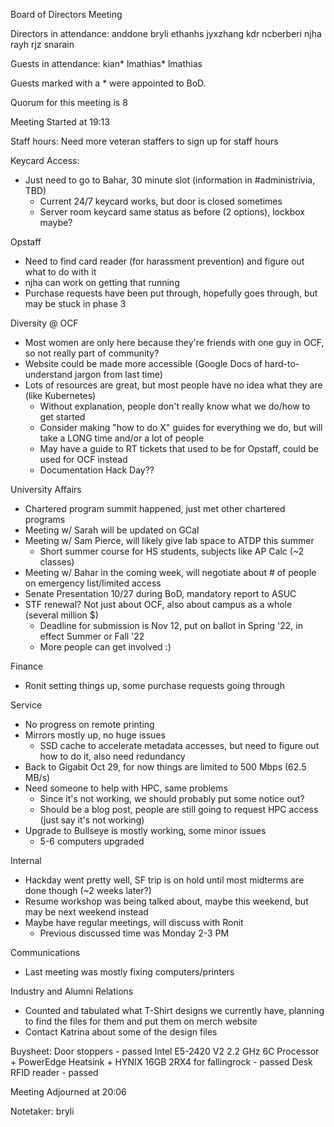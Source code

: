 Board of Directors Meeting

Directors in attendance:
anddone
bryli
ethanhs
jyxzhang
kdr
ncberberi
njha
rayh
rjz
snarain

Guests in attendance:
kian*
lmathias*
lmathias

Guests marked with a * were appointed to BoD.

Quorum for this meeting is 8

Meeting Started at 19:13

Staff hours:
Need more veteran staffers to sign up for staff hours

Keycard Access:
- Just need to go to Bahar, 30 minute slot (information in #administrivia, TBD)
    - Current 24/7 keycard works, but door is closed sometimes
    - Server room keycard same status as before (2 options), lockbox maybe?

Opstaff
- Need to find card reader (for harassment prevention) and figure out what to do with it
- njha can work on getting that running
- Purchase requests have been put through, hopefully goes through, but may be stuck in phase 3

Diversity @ OCF
- Most women are only here because they're friends with one guy in OCF, so not really part of community?
- Website could be made more accessible (Google Docs of hard-to-understand jargon from last time)
- Lots of resources are great, but most people have no idea what they are (like Kubernetes)
    - Without explanation, people don't really know what we do/how to get started
    - Consider making "how to do X" guides for everything we do, but will take a LONG time and/or a lot of people
    - May have a guide to RT tickets that used to be for Opstaff, could be used for OCF instead
    - Documentation Hack Day??

University Affairs
- Chartered program summit happened, just met other chartered programs
- Meeting w/ Sarah will be updated on GCal
- Meeting w/ Sam Pierce, will likely give lab space to ATDP this summer
    - Short summer course for HS students, subjects like AP Calc (~2 classes)
- Meeting w/ Bahar in the coming week, will negotiate about # of people on emergency list/limited access
- Senate Presentation 10/27 during BoD, mandatory report to ASUC
- STF renewal? Not just about OCF, also about campus as a whole (several million $)
    - Deadline for submission is Nov 12, put on ballot in Spring '22, in effect Summer or Fall '22
    - More people can get involved :)

Finance
- Ronit setting things up, some purchase requests going through

Service
- No progress on remote printing
- Mirrors mostly up, no huge issues
    - SSD cache to accelerate metadata accesses, but need to figure out how to do it, also need redundancy
- Back to Gigabit Oct 29, for now things are limited to 500 Mbps (62.5 MB/s)
- Need someone to help with HPC, same problems
    - Since it's not working, we should probably put some notice out?
    - Should be a blog post, people are still going to request HPC access (just say it's not working)
- Upgrade to Bullseye is mostly working, some minor issues
    - 5-6 computers upgraded

Internal
- Hackday went pretty well, SF trip is on hold until most midterms are done though (~2 weeks later?)
- Resume workshop was being talked about, maybe this weekend, but may be next weekend instead
- Maybe have regular meetings, will discuss with Ronit
    - Previous discussed time was Monday 2-3 PM

Communications
- Last meeting was mostly fixing computers/printers

Industry and Alumni Relations
- Counted and tabulated what T-Shirt designs we currently have, planning to find the files for them and put them on merch website
- Contact Katrina about some of the design files

Buysheet:
Door stoppers - passed
Intel E5-2420 V2 2.2 GHz 6C Processor + PowerEdge Heatsink + HYNIX 16GB 2RX4 for fallingrock - passed
Desk RFID reader - passed

Meeting Adjourned at 20:06

Notetaker: bryli
